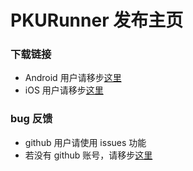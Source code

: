 # PKURunner 发布主页

### 下载链接
- Android 用户请移步[这里](https://github.com/pku-runner/pku-runner.github.io/blob/android/README.md)
- iOS 用户请移步[这里](https://github.com/pku-runner/pku-runner.github.io/blob/ios/README.md)

### bug 反馈
- github 用户请使用 issues 功能
- 若没有 github 账号，请移步[这里](pku-runner.github.io)
